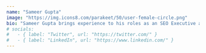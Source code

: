 ```yaml
---
name: "Sameer Gupta"
image: "https://img.icons8.com/parakeet/50/user-female-circle.png"
bio: "Sameer Gupta brings experience to his roles as an SEO Executive and contributor in the hospitality field, sharing detailed views on hotel automation and digitization. Botshot.ai is a provider of intelligent hotel automation solutions; he speaks for them and writes about making operations more streamlined and experiences better for guests."
# socials:
#   - { label: "Twitter", url: "https://twitter.com/" }
#   - { label: "LinkedIn", url: "https://www.linkedin.com/" }
---
```

